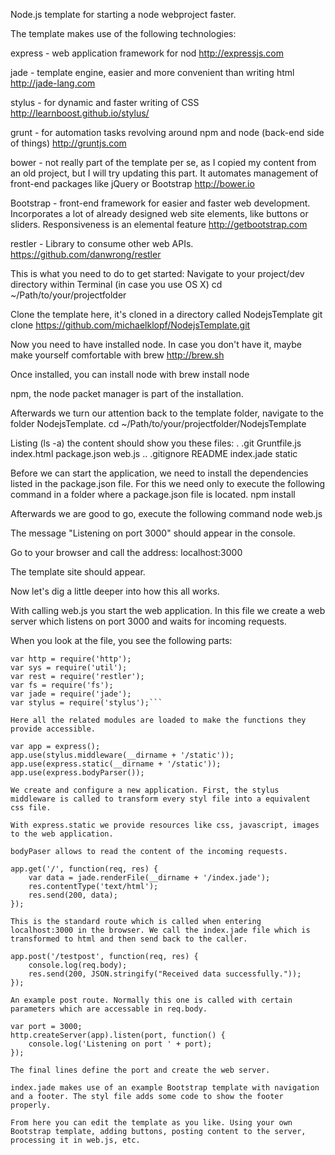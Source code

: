 Node.js template for starting a node webproject faster.

The template makes use of the following technologies:

express - web application framework for nod http://expressjs.com

jade - template engine, easier and more convenient than writing html http://jade-lang.com

stylus - for dynamic and faster writing of CSS http://learnboost.github.io/stylus/

grunt - for automation tasks revolving around npm and node (back-end side of things) http://gruntjs.com

bower - not really part of the template per se, as I copied my content from an old project, but I will try updating this part. It automates management of front-end packages like jQuery or Bootstrap http://bower.io

Bootstrap - front-end framework for easier and faster web development. Incorporates a lot of already designed web site elements, like buttons or sliders. Responsiveness is an elemental feature http://getbootstrap.com

restler - Library to consume other web APIs. https://github.com/danwrong/restler

This is what you need to do to get started:
Navigate to your project/dev directory within Terminal (in case you use OS X)
cd ~/Path/to/your/projectfolder

Clone the template here, it's cloned in a directory called NodejsTemplate
git clone https://github.com/michaelklopf/NodejsTemplate.git

Now you need to have installed node. In case you don't have it, maybe make yourself comfortable with brew http://brew.sh

Once installed, you can install node with
brew install node

npm, the node packet manager is part of the installation.

Afterwards we turn our attention back to the template folder, navigate to the folder NodejsTemplate.
cd ~/Path/to/your/projectfolder/NodejsTemplate

Listing (ls -a) the content should show you these files:
.		.git		Gruntfile.js	index.html	package.json	web.js
..		.gitignore	README		index.jade	static

Before we can start the application, we need to install the dependencies listed in the package.json file.
For this we need only to execute the following command in a folder where a package.json file is located.
npm install

Afterwards we are good to go, execute the following command
node web.js

The message "Listening on port 3000" should appear in the console.

Go to your browser and call the address:
localhost:3000

The template site should appear.

Now let's dig a little deeper into how this all works.

With calling web.js you start the web application. In this file we create a web server which listens on port 3000 and waits for incoming requests.

When you look at the file, you see the following parts:
```var express = require('express');
var http = require('http');
var sys = require('util');
var rest = require('restler');
var fs = require('fs');
var jade = require('jade');
var stylus = require('stylus');```

Here all the related modules are loaded to make the functions they provide accessible.

var app = express();
app.use(stylus.middleware(__dirname + '/static'));
app.use(express.static(__dirname + '/static'));
app.use(express.bodyParser());

We create and configure a new application. First, the stylus middleware is called to transform every styl file into a equivalent css file.

With express.static we provide resources like css, javascript, images to the web application.

bodyPaser allows to read the content of the incoming requests.

app.get('/', function(req, res) {
    var data = jade.renderFile(__dirname + '/index.jade');
    res.contentType('text/html');
    res.send(200, data);
});

This is the standard route which is called when entering localhost:3000 in the browser. We call the index.jade file which is transformed to html and then send back to the caller.

app.post('/testpost', function(req, res) {
    console.log(req.body);
    res.send(200, JSON.stringify("Received data successfully."));
});

An example post route. Normally this one is called with certain parameters which are accessable in req.body.

var port = 3000;
http.createServer(app).listen(port, function() {
    console.log('Listening on port ' + port);
});

The final lines define the port and create the web server.

index.jade makes use of an example Bootstrap template with navigation and a footer. The styl file adds some code to show the footer properly.

From here you can edit the template as you like. Using your own Bootstrap template, adding buttons, posting content to the server, processing it in web.js, etc.
